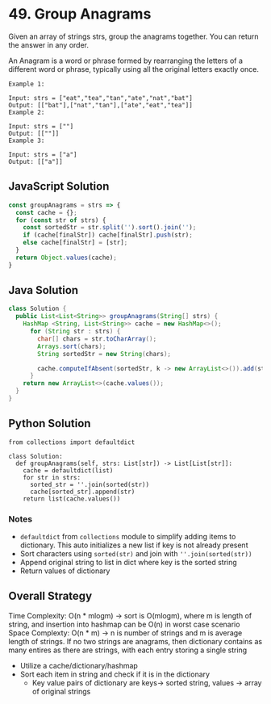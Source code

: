 # 49. Group Anagrams

Given an array of strings strs, group the anagrams together. You can return the answer in any order.

An Anagram is a word or phrase formed by rearranging the letters of a different word or phrase, typically using all the original letters exactly once.

 
```
Example 1:

Input: strs = ["eat","tea","tan","ate","nat","bat"]
Output: [["bat"],["nat","tan"],["ate","eat","tea"]]
Example 2:

Input: strs = [""]
Output: [[""]]
Example 3:

Input: strs = ["a"]
Output: [["a"]]
```

## JavaScript Solution
```js
const groupAnagrams = strs => {
  const cache = {};
  for (const str of strs) {
    const sortedStr = str.split('').sort().join('');
    if (cache[finalStr]) cache[finalStr].push(str);
    else cache[finalStr] = [str];
  }
  return Object.values(cache);
}
```

## Java Solution
```java
class Solution {
  public List<List<String>> groupAnagrams(String[] strs) {
    HashMap <String, List<String>> cache = new HashMap<>();
      for (String str : strs) {
        char[] chars = str.toCharArray();
        Arrays.sort(chars);
        String sortedStr = new String(chars);

        cache.computeIfAbsent(sortedStr, k -> new ArrayList<>()).add(str);
      }
    return new ArrayList<>(cache.values());
  }
}
```

## Python Solution
```py3
from collections import defaultdict

class Solution:
  def groupAnagrams(self, strs: List[str]) -> List[List[str]]:
    cache = defaultdict(list)
    for str in strs:
      sorted_str = ''.join(sorted(str))
      cache[sorted_str].append(str)
    return list(cache.values())
```
### Notes
- `defaultdict` from `collections` module to simplify adding items to dictionary. This auto initializes a new list if key is not already present
- Sort characters using `sorted(str)` and join with `''.join(sorted(str))`
- Append original string to list in dict where key is the sorted string
- Return values of dictionary

## Overall Strategy
Time Complexity: O(n * mlogm) -> sort is O(mlogm), where m is length of string, and insertion into hashmap can be O(n) in worst case scenario
Space Complexty: O(n * m) -> n is number of strings and m is average length of strings. If no two strings are anagrams, then dictionary contains as many entires as there are strings, with each entry storing a single string

- Utilize a cache/dictionary/hashmap
- Sort each item in string and check if it is in the dictionary
  - Key value pairs of dictionary are keys-> sorted string, values -> array of original strings